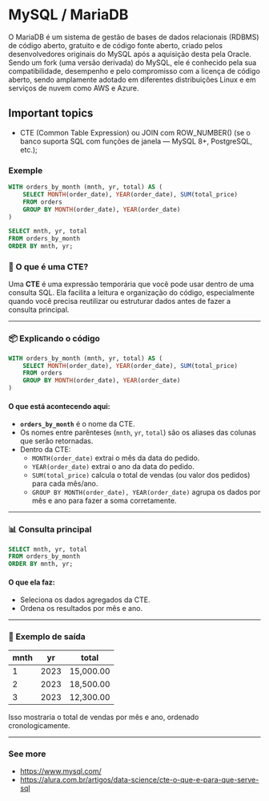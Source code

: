 # MySQL / MariaDB

O MariaDB é um sistema de gestão de bases de dados relacionais (RDBMS) de código aberto, gratuito e de código fonte aberto, criado pelos desenvolvedores originais do MySQL após a aquisição desta pela Oracle. Sendo um fork (uma versão derivada) do MySQL, ele é conhecido pela sua compatibilidade, desempenho e pelo compromisso com a licença de código aberto, sendo amplamente adotado em diferentes distribuições Linux e em serviços de nuvem como AWS e Azure. 

## Important topics
- CTE (Common Table Expression) ou JOIN com ROW_NUMBER() (se o banco suporta SQL com funções de janela — MySQL 8+, PostgreSQL, etc.);

### Exemple

```sql
WITH orders_by_month (mnth, yr, total) AS (
    SELECT MONTH(order_date), YEAR(order_date), SUM(total_price)
    FROM orders
    GROUP BY MONTH(order_date), YEAR(order_date)
)

SELECT mnth, yr, total
FROM orders_by_month
ORDER BY mnth, yr;
```

### 🧠 O que é uma CTE?
Uma **CTE** é uma expressão temporária que você pode usar dentro de uma consulta SQL. Ela facilita a leitura e organização do código, especialmente quando você precisa reutilizar ou estruturar dados antes de fazer a consulta principal.

---

### 📦 Explicando o código

```sql
WITH orders_by_month (mnth, yr, total) AS (
    SELECT MONTH(order_date), YEAR(order_date), SUM(total_price)
    FROM orders
    GROUP BY MONTH(order_date), YEAR(order_date)
)
```

#### O que está acontecendo aqui:
- **`orders_by_month`** é o nome da CTE.
- Os nomes entre parênteses (`mnth`, `yr`, `total`) são os aliases das colunas que serão retornadas.
- Dentro da CTE:
  - `MONTH(order_date)` extrai o mês da data do pedido.
  - `YEAR(order_date)` extrai o ano da data do pedido.
  - `SUM(total_price)` calcula o total de vendas (ou valor dos pedidos) para cada mês/ano.
  - `GROUP BY MONTH(order_date), YEAR(order_date)` agrupa os dados por mês e ano para fazer a soma corretamente.

---

### 📊 Consulta principal

```sql
SELECT mnth, yr, total
FROM orders_by_month
ORDER BY mnth, yr;
```

#### O que ela faz:
- Seleciona os dados agregados da CTE.
- Ordena os resultados por mês e ano.

---

### 🧾 Exemplo de saída

| mnth | yr   | total     |
|------|------|-----------|
| 1    | 2023 | 15,000.00 |
| 2    | 2023 | 18,500.00 |
| 3    | 2023 | 12,300.00 |

Isso mostraria o total de vendas por mês e ano, ordenado cronologicamente.

---

### See more
- https://www.mysql.com/
- https://alura.com.br/artigos/data-science/cte-o-que-e-para-que-serve-sql